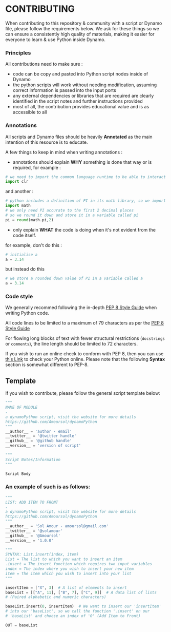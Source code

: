 # CONTRIBUTING
When contributing to this repository & community with a script or Dynamo file, please follow the requirements below. We ask for these things so we can ensure a consistently high quality of materials, making it easier for everyone to learn & use Python inside Dynamo.

### Principles

All contributions need to make sure :
  - code can be copy and pasted into Python script nodes inside of Dynamo
  - the python scripts will work without needing modification, assuming correct information is passed into the input ports
  - any external dependencies or libraries that are required are clearly identified in the script notes and further instructions provided
  - most of all, the contribution provides educational value and is as accessible to all
  
### Annotations
All scripts and Dynamo files should be heavily **Annotated** as the main intention of this resource is to educate.

A few things to keep in mind when writing annotations : 
- annotations should explain __WHY__ something is done that way or is required, for example : 
```python
# we need to import the common language runtime to be able to interact with Dynamo & Revit
import clr
```
and another :
```python
# python includes a definition of PI in its math library, so we import it
import math
# we only need PI accurate to the first 2 decimal places
# so we round it down and store it in a variable called pi
pi = round(math.pi,2)
```
- only explain __WHAT__ the code is doing when it's not evident from the code itself.

for example, don't do this :
```python
# initialise a
a = 3.14
```
but instead do this
```python
# we store a rounded down value of PI in a variable called a
a = 3.14
```

### Code style
We generally recommed following the in-depth [PEP 8 Style Guide](https://www.python.org/dev/peps/pep-0008/) when writing Python code.

All code lines to be limited to a maximum of 79 characters as per the [PEP 8 Style Guide](https://www.python.org/dev/peps/pep-0008/?#maximum-line-length)

For flowing long blocks of text with fewer structural restrictions (`docstrings` or `comments`), the line length should be limited to 72 characters.

If you wish to run an online check to conform with PEP 8, then you can use [this Link](http://pep8online.com/) to check your Python online. Please note that the following **Syntax** section is somewhat different to PEP-8. 

## Template
If you wish to contribute, please follow the general script template below:

```python
"""
NAME OF MODULE
-
a dynamoPython script, visit the website for more details
https://github.com/Amoursol/dynamoPython
"""
__author__ = 'author - email'
__twitter__ = '@twitter handle'
__github__ = '@github handle'
__version__ = 'version of script'

"""
Script Notes/Information
"""

Script Body
```

### An example of such is as follows:

```python
"""
LIST: ADD ITEM TO FRONT
-
a dynamoPython script, visit the website for more details
https://github.com/Amoursol/dynamoPython
"""
__author__ = 'Sol Amour - amoursol@gmail.com'
__twitter__ = '@solamour'
__github__ = '@Amoursol'
__version__ = '1.0.0'

"""
SYNTAX: List.insert(index, item)
List = The list to which you want to insert an item
.insert = The insert function which requires two input variables
index = The index where you wish to insert your new item
item = The item which you wish to insert into your list
"""

insertItem = ["X", 3]  # A list of elements to insert
baseList = [["A", 11], ["B", 7], ["C", 9]]  # A data list of lists
# (Paired alphabetic and numeric characters)

baseList.insert(0, insertItem)  # We want to insert our 'insertItem'
# into our 'baseList', so we call the function '.insert' on our
# 'baseList' and choose an index of '0' (Add Item to Front)

OUT = baseList

```
